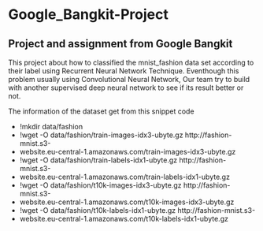 # Google_Bangkit-Project
## Project and assignment from Google Bangkit 
This project about how to classified the mnist_fashion data set according to their label using Recurrent Neural Network Technique. 
Eventhough this problem usually using Convolutional Neural Network, Our team try to build with another supervised deep neural network to see if its result better or not.

The information of the dataset get from this snippet code
- !mkdir data/fashion
- !wget -O data/fashion/train-images-idx3-ubyte.gz http://fashion-mnist.s3-
- website.eu-central-1.amazonaws.com/train-images-idx3-ubyte.gz
- !wget -O data/fashion/train-labels-idx1-ubyte.gz http://fashion-mnist.s3-
- website.eu-central-1.amazonaws.com/train-labels-idx1-ubyte.gz
- !wget -O data/fashion/t10k-images-idx3-ubyte.gz http://fashion-mnist.s3-
- website.eu-central-1.amazonaws.com/t10k-images-idx3-ubyte.gz
- !wget -O data/fashion/t10k-labels-idx1-ubyte.gz http://fashion-mnist.s3-
- website.eu-central-1.amazonaws.com/t10k-labels-idx1-ubyte.gz

